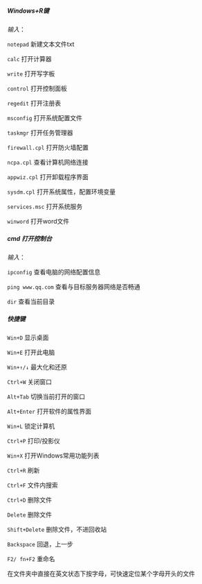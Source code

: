
##### Windows+R键

*输入*：

`notepad` 新建文本文件txt

`calc` 打开计算器

`write` 打开写字板

`control` 打开控制面板

`regedit` 打开注册表

`msconfig` 打开系统配置文件

`taskmgr` 打开任务管理器

`firewall.cpl` 打开防火墙配置

`ncpa.cpl` 查看计算机网络连接

`appwiz.cpl` 打开卸载程序界面

`sysdm.cpl` 打开系统属性，配置环境变量

`services.msc` 打开系统服务

`winword` 打开word文件


##### cmd 打开控制台

*输入*：

`ipconfig` 查看电脑的网络配置信息

`ping www.qq.com` 查看与目标服务器网络是否畅通

`dir` 查看当前目录



##### 快捷键

`Win+D` 显示桌面

`Win+E` 打开此电脑

`Win+↑/↓` 最大化和还原

`Ctrl+W` 关闭窗口

`Alt+Tab` 切换当前打开的窗口

`Alt+Enter` 打开软件的属性界面

`Win+L` 锁定计算机

`Ctrl+P` 打印/投影仪

`Win+X` 打开Windows常用功能列表

`Ctrl+R` 刷新

`Ctrl+F` 文件内搜索

`Ctrl+D` 删除文件

`Delete` 删除文件

`Shift+Delete` 删除文件，不进回收站

`Backspace` 回退，上一步

`F2/ fn+F2` 重命名

在文件夹中直接在英文状态下按字母，可快速定位某个字母开头的文件